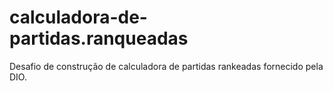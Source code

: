 # calculadora-de-partidas.ranqueadas
Desafio de construção de calculadora de partidas rankeadas fornecido pela DIO.
